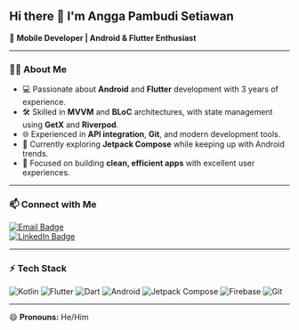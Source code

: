 ## Hi there 👋 I'm Angga Pambudi Setiawan

🚀 **Mobile Developer | Android & Flutter Enthusiast**

---

### 🧑‍💻 About Me  
- 💻 Passionate about **Android** and **Flutter** development with 3 years of experience.  
- 🛠 Skilled in **MVVM** and **BLoC** architectures, with state management using **GetX** and **Riverpod**.  
- 🌐 Experienced in **API integration**, **Git**, and modern development tools.  
- 🚀 Currently exploring **Jetpack Compose** while keeping up with Android trends.  
- 🎯 Focused on building **clean, efficient apps** with excellent user experiences.  

---

### 📫 Connect with Me  
[![Email Badge](https://img.shields.io/badge/Email-anggapamb.dev%40gmail.com-red?style=for-the-badge&logo=gmail&logoColor=white)](mailto:anggapamb.dev@gmail.com)  
[![LinkedIn Badge](https://img.shields.io/badge/LinkedIn-Angga%20Pambudi%20Setiawan-blue?style=for-the-badge&logo=linkedin&logoColor=white)](https://www.linkedin.com/in/angga-pambudi-setiawan-818022191/)  

---

### ⚡ Tech Stack  
![Kotlin](https://img.shields.io/badge/Kotlin-7F52FF?style=for-the-badge&logo=kotlin&logoColor=white)
![Flutter](https://img.shields.io/badge/Flutter-02569B?style=for-the-badge&logo=flutter&logoColor=white)
![Dart](https://img.shields.io/badge/Dart-0175C2?style=for-the-badge&logo=dart&logoColor=white)
![Android](https://img.shields.io/badge/Android-3DDC84?style=for-the-badge&logo=android&logoColor=white)
![Jetpack Compose](https://img.shields.io/badge/Jetpack%20Compose-4285F4?style=for-the-badge&logo=jetpackcompose&logoColor=white)
![Firebase](https://img.shields.io/badge/Firebase-FFCA28?style=for-the-badge&logo=firebase&logoColor=black)
![Git](https://img.shields.io/badge/Git-F05032?style=for-the-badge&logo=git&logoColor=white)

---

😄 **Pronouns:** He/Him  
